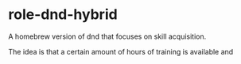 # role-dnd-hybrid

A homebrew version of dnd that focuses on skill acquisition.

The idea is that a certain amount of hours of training is available and  

